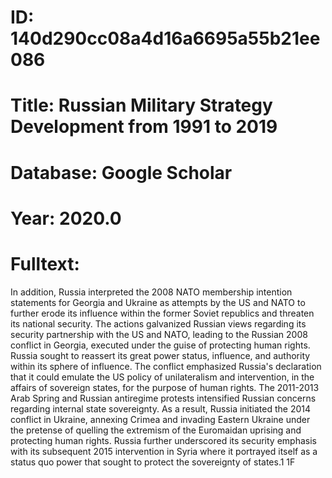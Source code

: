 # ID: 140d290cc08a4d16a6695a55b21ee086
# Title: Russian Military Strategy Development from 1991 to 2019
# Database: Google Scholar
# Year: 2020.0
# Fulltext:
In addition, Russia interpreted the 2008 NATO membership intention statements for Georgia and Ukraine as attempts by the US and NATO to further erode its influence within the former Soviet republics and threaten its national security.
The actions galvanized Russian views regarding its security partnership with the US and NATO, leading to the Russian 2008 conflict in Georgia, executed under the guise of protecting human rights.
Russia sought to reassert its great power status, influence, and authority within its sphere of influence.
The conflict emphasized Russia's declaration that it could emulate the US policy of unilateralism and intervention, in the affairs of sovereign states, for the purpose of human rights.
The 2011-2013 Arab Spring and Russian antiregime protests intensified Russian concerns regarding internal state sovereignty.
As a result, Russia initiated the 2014 conflict in Ukraine, annexing Crimea and invading Eastern Ukraine under the pretense of quelling the extremism of the Euromaidan uprising and protecting human rights.
Russia further underscored its security emphasis with its subsequent 2015 intervention in Syria where it portrayed itself as a status quo power that sought to protect the sovereignty of states.1 1F